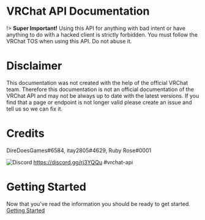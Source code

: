 # VRChat API Documentation
!> **Super Important!** Using this API for anything with bad intent or have anything to do with a hacked client is strictly forbidden. You must follow the VRChat TOS when using this API. Do not abuse it.

# Disclaimer

This documentation was not created with the help of the official VRChat team. Therefore this documentation is not an official documentation of the VRChat API and may not be always up to date with the latest versions. If you find that a page or endpoint is not longer valid please create an issue and tell us so we can fix it.

# Credits

DireDoesGames#6584, itay2805#4629, Ruby Rose#0001

![Discord](https://cdn.discordapp.com/attachments/130414827213553664/439672060600385538/discord.png)
https://discord.gg/rj3YQQu #vrchat-api

# Getting Started

Now that you've read the information you should be ready to get started.
[Getting Started](GettingStarted.md)
